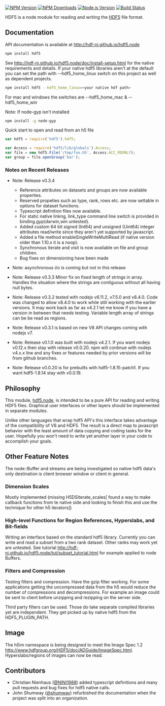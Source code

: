 [![NPM Version][npm-image]][npm-url]
[![NPM Downloads][downloads-image]][npm-url]
[![Node.js Version][node-version-image]][node-version-url]
[![Build Status][travis-ci-build-image]][travis-ci-build-url]

HDF5 is a node module for reading and writing the 
[HDF5](https://www.hdfgroup.org/HDF5/) file format.

## Documentation

API documentation is available at <http://hdf-ni.github.io/hdf5.node>

```bash
npm install hdf5
```
See <http://hdf-ni.github.io/hdf5.node/doc/install-setup.html> for the native 
requirements and details. If your native hdf5 libraries aren't at the default 
you can set the path with --hdf5_home_linux switch on this project as well as 
dependent projects.

```bash
npm install hdf5 --hdf5_home_linux=<your native hdf path>
```
For mac and windows the switches are --hdf5_home_mac & --hdf5_home_win

Note: If node-gyp isn't installed

```bash
npm install -g node-gyp
```

Quick start to open and read from an h5 file
```javascript
var hdf5 = require('hdf5').hdf5;

var Access = require('hdf5/lib/globals').Access;
var file = new hdf5.File('/tmp/foo.h5', Access.ACC_RDONLY);
var group = file.openGroup('bar');
```

### Notes on Recent Releases

* Note: Release v0.3.4 
  * Reference attributes on datasets and groups are now available properties.
  * Reserved propeties such as type, rank, rows etc. are now settable in options for dataset functions.  
  * Typescript definition files now available. 
  * For static native linkng, link_type command line switch is provided in binding.gyp(darwin,win untested).
  * Added custom 64 bit signed (Int64) and unsigned (Uint64) integer attributes
    read/write since they aren't yet supported by javascript.  
  * Added a file method enableSingleWriteMultiRead (if native version older than 1.10.x it is a noop).
  * Synchronous iterate and visit is now available on file and group children. 
  * Bug fixes on dimensioning have been made

* Note: asynchronous i/o is coming but not in this release

* Note: Release v0.3.3 Minor fix on fixed length of strings in array. Handles the situation where 
the strings are contiguous without all having null bytes.

* Note: Release v0.3.2 tested with nodejs v6.11.2, v7.5.0 and v8.4.0. Code was changed 
to allow v8.4.0 to work while still working with the earlier versions. It may work back as far as v4.2.1 
let me know if you have a version in between that needs testing. Variable length array of 
strings can be be read as regions.

* Note: Release v0.3.1 is based on new V8 API changes coming with nodejs v7.

* Note: Release v0.1.0 was built with nodejs v4.2.1. If you want nodejs v0.12.x 
then stay with  release v0.0.20. npm will continue with nodejs v4.x.x line and 
any fixes or features needed by prior versions will be from github branches.

* Note: Release v0.0.20 is for prebuilts with hdf5-1.8.15-patch1. If you want
hdf5-1.8.14 stay with v0.0.19.

## Philosophy

This module, [hdf5.node][npm-url], is intended to be a pure API for reading
and writing HDF5 files. Graphical user interfaces or other layers should
be implemented in separate modules.

Unlike other languages that wrap hdf5 API's this interface takes advantage of
the compatibility of V8 and HDF5. The result is a direct map to javascript
behavior with the least amount of data copying and coding tasks for the user.
Hopefully you won't need to write yet another layer in your code to accomplish
your goals.


## Other Feature Notes

The node::Buffer and streams are being investigated so native hdf5 data's only
destination is client browser window or client in general.


### Dimension Scales

Mostly implemented (missing H5DSiterate_scales[ found a way to make callback
functions from te native side and looking to finish this and use the technique
for other h5 iterators])

### High-level Functions for Region References, Hyperslabs, and Bit-fields

Writing an interface based on the standard hdf5 library.  Currently you can
write and read a subset from a two rank dataset. Other ranks may work yet are
untested.
 See tutorial
<http://hdf-ni.github.io/hdf5.node/tut/subset_tutorial.html> for example applied
to node Buffers.
 
### Filters and Compression

Testing filters and compression.  Have the gzip filter working. For some
applications getting the uncompressed data from the h5 would reduce the number
of compressions and decompressions.  For example an image could be sent to
client before unzipping and rezipping on the server side.  

Third party filters can be used.  Those do take separate compiled libraries
yet are independent. They get picked up by native hdf5 from the
HDF5_PLUGIN_PATH.               



## Image

The h5im namespace is being designed to meet the Image Spec 1.2 <http://www.hdfgroup.org/HDF5/doc/ADGuide/ImageSpec.html>. Hyperslabs/regions
of images can now be read.

## Contributors
* Christian Nienhaus ([@NINI1988](https://github.com/NINI1988)) added typescript definitions and many pull requests and bug fixes for hdf5 native calls.
* John Shumway ([@shumway](https://github.com/shumway)) refurbished the documentation when the project was split into an organization.

[npm-image]: https://badge.fury.io/js/hdf5.svg
[npm-url]: https://www.npmjs.com/package/hdf5
[downloads-image]: https://img.shields.io/npm/dm/hdf5.svg
[node-version-image]: https://img.shields.io/node/v/hdf5.svg
[node-version-url]: https://nodejs.org/en/download/
[travis-ci-build-image]: https://travis-ci.org/HDF-NI/hdf5.node.svg?branch=master
[travis-ci-build-url]: https://travis-ci.org/HDF-NI/hdf5.node
